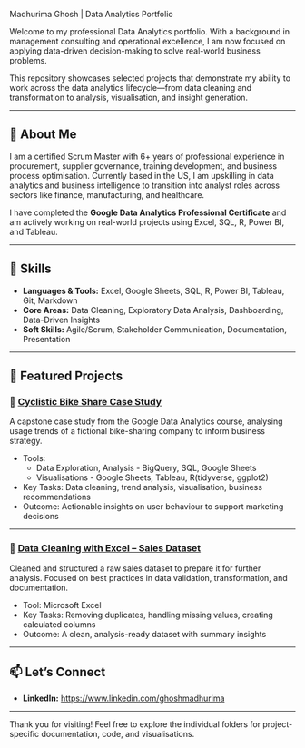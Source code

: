 Madhurima Ghosh | Data Analytics Portfolio

Welcome to my professional Data Analytics portfolio. With a background in management consulting and operational excellence, I am now focused on applying data-driven decision-making to solve real-world business problems.

This repository showcases selected projects that demonstrate my ability to work across the data analytics lifecycle—from data cleaning and transformation to analysis, visualisation, and insight generation.

---

## 💼 About Me

I am a certified Scrum Master with 6+ years of professional experience in procurement, supplier governance, training development, and business process optimisation. Currently based in the US, I am upskilling in data analytics and business intelligence to transition into analyst roles across sectors like finance, manufacturing, and healthcare.

I have completed the **Google Data Analytics Professional Certificate** and am actively working on real-world projects using Excel, SQL, R, Power BI, and Tableau.

---

## 🧠 Skills

- **Languages & Tools:** Excel, Google Sheets, SQL, R, Power BI, Tableau, Git, Markdown
- **Core Areas:** Data Cleaning, Exploratory Data Analysis, Dashboarding, Data-Driven Insights
- **Soft Skills:** Agile/Scrum, Stakeholder Communication, Documentation, Presentation

---

## 📂 Featured Projects

### 🔹 [Cyclistic Bike Share Case Study](https://github.com/madhurima2902/Business-Analytics-Portfolio/tree/main/Capstone%20Project_Cyclistic%20bike-share%20analysis)

A capstone case study from the Google Data Analytics course, analysing usage trends of a fictional bike-sharing company to inform business strategy.

- Tools:
  - Data Exploration, Analysis - BigQuery, SQL, Google Sheets
  - Visualisations - Google Sheets, Tableau, R(tidyverse, ggplot2)
- Key Tasks: Data cleaning, trend analysis, visualisation, business recommendations
- Outcome: Actionable insights on user behaviour to support marketing decisions

---

### 🔹 [Data Cleaning with Excel – Sales Dataset](./Google-Data-Analytics/Project-1-Data-Cleaning)

Cleaned and structured a raw sales dataset to prepare it for further analysis. Focused on best practices in data validation, transformation, and documentation.

- Tool: Microsoft Excel
- Key Tasks: Removing duplicates, handling missing values, creating calculated columns
- Outcome: A clean, analysis-ready dataset with summary insights

---

## 📫 Let’s Connect

- **LinkedIn:** https://www.linkedin.com/ghoshmadhurima
  
---

Thank you for visiting! Feel free to explore the individual folders for project-specific documentation, code, and visualisations.
